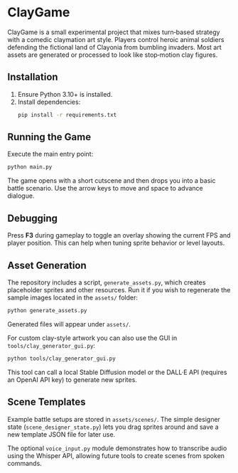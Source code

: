 # ClayGame

ClayGame is a small experimental project that mixes turn‑based strategy with a
comedic claymation art style.  Players control heroic animal soldiers defending
the fictional land of Clayonia from bumbling invaders.  Most art assets are
generated or processed to look like stop‑motion clay figures.

## Installation
1. Ensure Python 3.10+ is installed.
2. Install dependencies:
   ```bash
   pip install -r requirements.txt
   ```

## Running the Game
Execute the main entry point:
```bash
python main.py
```

The game opens with a short cutscene and then drops you into a basic battle
scenario.  Use the arrow keys to move and space to advance dialogue.

## Debugging
Press **F3** during gameplay to toggle an overlay showing the current FPS and
player position. This can help when tuning sprite behavior or level layouts.

## Asset Generation
The repository includes a script, `generate_assets.py`, which creates placeholder
sprites and other resources.  Run it if you wish to regenerate the sample images
located in the `assets/` folder:

```bash
python generate_assets.py
```

Generated files will appear under `assets/`.

For custom clay-style artwork you can also use the GUI in `tools/clay_generator_gui.py`:

```bash
python tools/clay_generator_gui.py
```

This tool can call a local Stable Diffusion model or the DALL·E API (requires an
OpenAI API key) to generate new sprites.

## Scene Templates
Example battle setups are stored in `assets/scenes/`. The simple designer state
(`scene_designer_state.py`) lets you drag sprites around and save a new template
JSON file for later use.

The optional `voice_input.py` module demonstrates how to transcribe audio using
the Whisper API, allowing future tools to create scenes from spoken commands.

